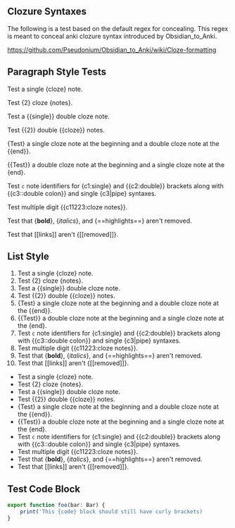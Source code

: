 
## Clozure Syntaxes

The following is a test based on the default regex for concealing. This regex is meant to conceal anki clozure syntax introduced by Obsidian_to_Anki.

https://github.com/Pseudonium/Obsidian_to_Anki/wiki/Cloze-formatting

## Paragraph Style Tests

Test a single {cloze}  note. 

Test {2} cloze {notes}.

Test a {{single}} double cloze note.

Test {{2}} double {{cloze}} notes.

{Test} a single cloze note at the beginning and a double cloze note at the {{end}}.

{{Test}} a double cloze note at the beginning and a single cloze note at the {end}.

Test `c` note identifiers for {c1:single} and {{c2:double}} brackets along with {{c3::double colon}} and single {c3|pipe} syntaxes.

Test multiple digit {{c11223:cloze notes}}.

Test that {**bold**}, {*italics*}, and {==highlights==} aren't removed.

Test that [[links]] aren't {[[removed]]}.

## List Style

1. Test a single {cloze} note.
2. Test  {2} cloze {notes}.
3. Test a {{single}} double cloze note.
4. Test {{2}} double {{cloze}} notes.
5. {Test} a single cloze note at the beginning and a double cloze note at the {{end}}.
6. {{Test}} a double cloze note at the beginning and a single cloze note at the {end}.
7. Test `c` note identifiers for {c1:single} and {{c2:double}} brackets along with {{c3::double colon}} and single {c3|pipe} syntaxes.
8. Test multiple digit {{c11223:cloze notes}}.
9. Test that {**bold**}, {*italics*}, and {==highlights==} aren't removed.
10. Test that [[links]] aren't {[[removed]]}.

- Test a single {cloze} note.
- Test  {2} cloze {notes}.
- Test a {{single}} double cloze note.
- Test {{2}} double {{cloze}} notes.
- {Test} a single cloze note at the beginning and a double cloze note at the {{end}}.
- {{Test}} a double cloze note at the beginning and a single cloze note at the {end}.
- Test `c` note identifiers for {c1:single} and {{c2:double}} brackets along with {{c3::double colon}} and single {c3|pipe} syntaxes.
- Test multiple digit {{c11223:cloze notes}}.
- Test that {**bold**}, {*italics*}, and {==highlights==} aren't removed.
- Test that [[links]] aren't {[[removed]]}.

## Test Code Block

```typescript
export function foo(bar: Bar) {
	print('This {code} block should still have curly brackets)
}
```


